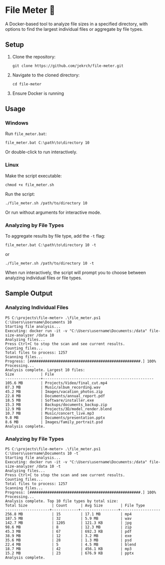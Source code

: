 # File Meter :open_file_folder:

A Docker-based tool to analyze file sizes in a specified directory, with options to find the largest individual files or aggregate by file types.

## Setup

1. Clone the repository:
   ```
   git clone https://github.com/jekrch/file-meter.git
   ```
2. Navigate to the cloned directory:
   ```
   cd file-meter
   ```
3. Ensure Docker is running

## Usage

### Windows

Run `file_meter.bat`:
```
file_meter.bat C:\path\to\directory 10
```
Or double-click to run interactively.

### Linux

Make the script executable:
```
chmod +x file_meter.sh
```

Run the script:
```
./file_meter.sh /path/to/directory 10
```
Or run without arguments for interactive mode.

### Analyzing by File Types

To aggregate results by file type, add the `-t` flag:
```
file_meter.bat C:\path\to\directory 10 -t
```
or
```
./file_meter.sh /path/to/directory 10 -t
```

When run interactively, the script will prompt you to choose between analyzing individual files or file types.

## Sample Output

### Analyzing Individual Files

```
PS C:\projects\file-meter> .\file_meter.ps1 C:\Users\username\Documents 10
Starting file analysis...
Executing: docker run -it -v "C:\Users\username\Documents:/data" file-size-analyzer /data 10
Analyzing files...
Press Ctrl+C to stop the scan and see current results.
Counting files...
Total files to process: 1257
Scanning files...
Progress: [##################################################.] 100%
Processing...
Analysis complete. Largest 10 files:
Size            | File
----------------+--------------------------------------------------
105.6 MB        | Projects/Video/final_cut.mp4
87.3 MB         | Music/album_recording.wav
45.2 MB         | Images/vacation_photos.zip
22.8 MB         | Documents/annual_report.pdf
18.5 MB         | Software/installer.exe
15.3 MB         | Backups/documents_backup.zip
12.9 MB         | Projects/3D/model_render.blend
10.7 MB         | Music/concert_live.mp3
9.8 MB          | Documents/presentation.pptx
8.6 MB          | Images/family_portrait.psd
Analysis complete.
```

### Analyzing by File Types

```
PS C:\projects\file-meter> .\file_meter.ps1 C:\Users\username\Documents 10 -t
Starting file analysis...
Executing: docker run -it -v "C:\Users\username\Documents:/data" file-size-analyzer /data 10 -t
Analyzing files...
Press Ctrl+C to stop the scan and see current results.
Counting files...
Total files to process: 1257
Scanning files...
Progress: [##################################################.] 100%
Processing...
Analysis complete. Top 10 file types by total size:
Total Size           | Count      | Avg Size        | File Type
--------------------+------------+-----------------+------------------
256.8 MB             | 15         | 17.1 MB         | mp4
187.5 MB             | 32         | 5.9 MB          | wav
142.7 MB             | 1205       | 121.3 KB        | jpg
98.6 MB              | 8          | 12.3 MB         | zip
45.3 MB              | 67         | 692.3 KB        | pdf
38.9 MB              | 12         | 3.2 MB          | exe
35.6 MB              | 28         | 1.3 MB          | psd
22.4 MB              | 5          | 4.5 MB          | blend
18.7 MB              | 42         | 456.1 KB        | mp3
15.2 MB              | 23         | 676.9 KB        | pptx
Analysis complete.
```